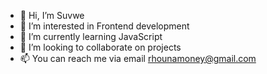 - 👋 Hi, I’m Suvwe
- 👀 I’m interested in Frontend development 
- 🌱 I’m currently learning JavaScript 
- 💞️ I’m looking to collaborate on projects
- 📫 You can reach me via email rhounamoney@gmail.com

<!---
Sucodes/Sucodes is a ✨ special ✨ repository because its `README.md` (this file) appears on your GitHub profile.
You can click the Preview link to take a look at your changes.
--->
